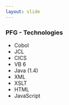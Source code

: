 ```yaml
---
layout: slide
---
```


### PFG - Technologies

* Cobol
* JCL
* CICS
* VB 6
* Java (1.4)
* XML
* XSLT
* HTML
* JavaScript
